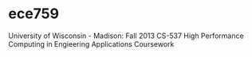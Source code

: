 ece759
======

University of Wisconsin - Madison: Fall 2013 CS-537 High Performance Computing in Engieering Applications Coursework
